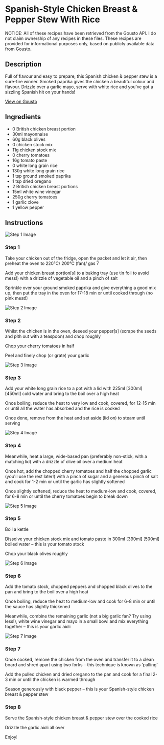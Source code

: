# Spanish-Style Chicken Breast & Pepper Stew With Rice

NOTICE: All of these recipes have been retrieved from the Gousto API. I do not claim ownership of any recipes in these files. These recipes are provided for informational purposes only, based on publicly available data from Gousto.

## Description

Full of flavour and easy to prepare, this Spanish chicken & pepper stew is a sure-fire winner. Smoked paprika gives the chicken a beautiful colour and flavour. Drizzle over a garlic mayo, serve with white rice and you've got a sizzling Spanish hit on your hands! 

[View on Gousto](https://www.gousto.co.uk/recipes/cookbook/spanish-style-chicken-breast-pepper-stew-with-rice)

## Ingredients

- 0 British chicken breast portion
- 30ml mayonnaise
- 60g black olives
- 0 chicken stock mix
- 11g chicken stock mix
- 0 cherry tomatoes
- 16g tomato paste
- 0 white long grain rice
- 130g white long grain rice
- 1 tsp ground smoked paprika
- 1 tsp dried oregano
- 2 British chicken breast portions
- 15ml white wine vinegar
- 250g cherry tomatoes
- 1 garlic clove
- 1 yellow pepper

## Instructions

![Step 1 Image](https://production-media.gousto.co.uk/cms/recipe-step-image/step-1-copy-7-1691492766057-x200.jpg)

### Step 1

Take your chicken out of the fridge, open the packet and let it air, then preheat the oven to 220°C/ 200°C (fan)/ gas 7

Add your chicken breast portion[s] to a baking tray (use tin foil to avoid mess!) with a drizzle of vegetable oil and a pinch of salt

Sprinkle over your ground smoked paprika and give everything a good mix up, then put the tray in the oven for 17-18 min or until cooked through (no pink meat!)

![Step 2 Image](https://production-media.gousto.co.uk/cms/recipe-step-image/step-2-copy-8-1691492768806-x200.jpg)

### Step 2

Whilst the chicken is in the oven, deseed your pepper[s] (scrape the seeds and pith out with a teaspoon) and chop roughly

Chop your cherry tomatoes in half

Peel and finely chop (or grate) your garlic

![Step 3 Image](https://production-media.gousto.co.uk/cms/recipe-step-image/step-3-copy-8-1691492771729-x200.jpg)

### Step 3

Add your white long grain rice to a pot with a lid with 225ml <span class="text-purple">[300ml] </span><span class="text-danger">[450ml]</span> cold water and bring to the boil over a high heat

Once boiling, reduce the heat to very low and cook, covered, for 12-15 min or until all the water has absorbed and the rice is cooked

Once done, remove from the heat and set aside (lid on) to steam until serving

![Step 4 Image](https://production-media.gousto.co.uk/cms/recipe-step-image/step-4-copy-7-1691492776349-x200.jpg)

### Step 4

Meanwhile, heat a large, wide-based pan (preferably non-stick, with a matching lid) with a drizzle of olive oil over a medium heat

Once hot, add the chopped cherry tomatoes and half the chopped garlic (you'll use the rest later!) with a pinch of sugar and a generous pinch of salt and cook for 1-2 min or until the garlic has slightly softened

Once slightly softened, reduce the heat to medium-low and cook, covered, for 6-8 min or until the cherry tomatoes begin to break down

![Step 5 Image](https://production-media.gousto.co.uk/cms/recipe-step-image/step-5-copy-6-1691492780215-x200.jpg)

### Step 5

Boil a kettle

Dissolve your chicken stock mix and tomato paste in 300ml<span class="text-purple"> [390ml] </span><span class="text-danger">[500ml]</span> boiled water – this is your tomato stock

Chop your black olives roughly

![Step 6 Image](https://production-media.gousto.co.uk/cms/recipe-step-image/step-6-copy-6-1691492784418-x200.jpg)

### Step 6

Add the tomato stock, chopped peppers and chopped black olives to the pan and bring to the boil over a high heat

Once boiling, reduce the heat to medium-low and cook for 6-8 min or until the sauce has slightly thickened

Meanwhile, combine the remaining garlic (not a big garlic fan? Try using less!), white wine vinegar and mayo in a small bowl and mix everything together – this is your garlic aioli

![Step 7 Image](https://production-media.gousto.co.uk/cms/recipe-step-image/step-7-copy-10-1691492788141-x200.jpg)

### Step 7

Once cooked, remove the chicken from the oven and transfer it to a clean board and shred apart using two forks – this technique is known as 'pulling'

Add the pulled chicken and dried oregano to the pan and cook for a final 2-3 min or until the chicken is warmed through

Season generously with black pepper – this is your Spanish-style chicken breast & pepper stew

### Step 8

Serve the Spanish-style chicken breast & pepper stew over the cooked rice

Drizzle the garlic aioli all over

Enjoy!

